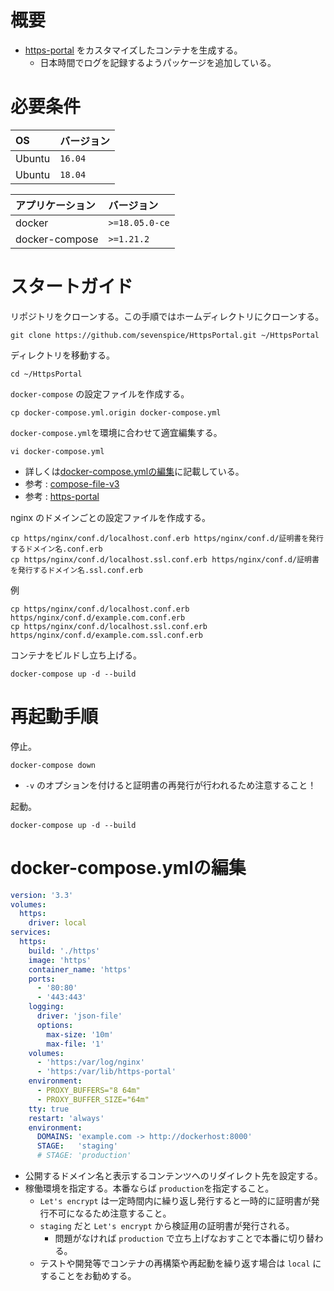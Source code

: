 # 概要

* [https-portal](https://github.com/SteveLTN/https-portal) をカスタマイズしたコンテナを生成する。
    * 日本時間でログを記録するようパッケージを追加している。

# 必要条件

| OS      | バージョン |
| :------ | :-------- |
| Ubuntu  | `16.04`   |
| Ubuntu  | `18.04`   |

| アプリケーション | バージョン               |
| :--------------- | :----------------------- |
| docker           | `>=18.05.0-ce`            |
| docker-compose   | `>=1.21.2`                |

# スタートガイド

リポジトリをクローンする。この手順ではホームディレクトリにクローンする。
```
git clone https://github.com/sevenspice/HttpsPortal.git ~/HttpsPortal
```

ディレクトリを移動する。
```
cd ~/HttpsPortal
```

`docker-compose` の設定ファイルを作成する。
```
cp docker-compose.yml.origin docker-compose.yml
```

`docker-compose.yml`を環境に合わせて適宜編集する。
```
vi docker-compose.yml
```
* 詳しくは[docker-compose.ymlの編集](#docker-compose.ymlの編集)に記載している。
* 参考 : [compose-file-v3](https://docs.docker.com/compose/compose-file/)
* 参考 : [https-portal](https://github.com/SteveLTN/https-portal) 

nginx のドメインごとの設定ファイルを作成する。
```
cp https/nginx/conf.d/localhost.conf.erb https/nginx/conf.d/証明書を発行するドメイン名.conf.erb
cp https/nginx/conf.d/localhost.ssl.conf.erb https/nginx/conf.d/証明書を発行するドメイン名.ssl.conf.erb
```
例
```
cp https/nginx/conf.d/localhost.conf.erb https/nginx/conf.d/example.com.conf.erb
cp https/nginx/conf.d/localhost.ssl.conf.erb https/nginx/conf.d/example.com.ssl.conf.erb
```

コンテナをビルドし立ち上げる。
```
docker-compose up -d --build
```
        
# 再起動手順

停止。
```
docker-compose down
```
* `-v` のオプションを付けると証明書の再発行が行われるため注意すること！

起動。
```
docker-compose up -d --build
```

# docker-compose.ymlの編集

``` yml
version: '3.3'
volumes:
  https:
    driver: local
services:
  https:
    build: './https'
    image: 'https'
    container_name: 'https'
    ports:
      - '80:80'
      - '443:443'
    logging:
      driver: 'json-file'
      options:
        max-size: '10m'
        max-file: '1'
    volumes:
      - 'https:/var/log/nginx'
      - 'https:/var/lib/https-portal'
    environment:
      - PROXY_BUFFERS="8 64m"
      - PROXY_BUFFER_SIZE="64m"
    tty: true
    restart: 'always'
    environment:
      DOMAINS: 'example.com -> http://dockerhost:8000'
      STAGE:   'staging'
      # STAGE: 'production'
```
* 公開するドメイン名と表示するコンテンツへのリダイレクト先を設定する。
* 稼働環境を指定する。本番ならば `production`を指定すること。
    - `Let's encrypt` は一定時間内に繰り返し発行すると一時的に証明書が発行不可になるため注意すること。
    - `staging` だと `Let's encrypt` から検証用の証明書が発行される。
        - 問題がなければ `production` で立ち上げなおすことで本番に切り替わる。
    - テストや開発等でコンテナの再構築や再起動を繰り返す場合は `local` にすることをお勧めする。
